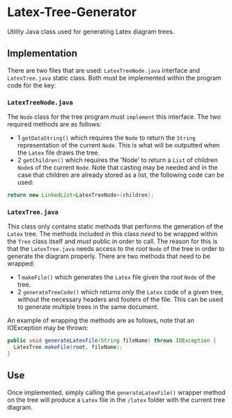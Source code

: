 # Latex-Tree-Generator
Utility Java class used for generating Latex diagram trees.

## Implementation

There are two files that are used: `LatexTreeNode.java` interface and `LatexTree.java` static class. Both must be implemented
within the program code for the key:

### `LatexTreeNode.java`

The `Node` class for the tree program must `implement` this interface. The two required methods are as follows:

* 1 `getDataString()` which requires the `Node` to return the `String` representation of the current `Node`. This is what will
be outputted when the `Latex` file draws the tree.
* 2 `getChildren()` which requires the 'Node' to return a `List` of children `Node`s of the current `Node`. Note that casting
may be needed and in the case that children are already stored as a list, the following code can be used:
```java
return new LinkedList<LatexTreeNode>(children);
```

### `LatexTree.java`

This class only contains static methods that performs the generation of the `Latex` tree. The methods included in this class _need_
to be wrapped within the `Tree` class itself and _must_ public in order to call. The
reason for this is that the `LatexTree.java` needs access to the _root_ `Node` of the
tree in order to generate the diagram properly. There are two methods that need to 
be wrapped:

* 1 `makeFile()` which generates the `Latex` file given the _root_ `Node` of the tree.
* 2 `generateTreeCode()` which returns _only_ the `Latex` code of a given tree, without
the necessary headers and footers of the file. This can be used to generate multiple
trees in the same document.

An example of wrapping the methods are as follows, note that an IOException may be 
thrown:
```java
public void generateLatexFile(String fileName) throws IOException {
  LatexTree.makeFile(root, fileName);
}
```

## Use
Once implemented, simply calling the `generateLatexFile()` wrapper method on the tree
will produce a `Latex` file in the `/latex` folder with the current tree diagram.


